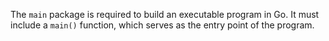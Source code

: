 The `main` package is required to build an executable program in Go. It must include a `main()` function, which serves as the entry point of the program.